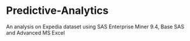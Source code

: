 # Predictive-Analytics
An analysis on Expedia dataset using SAS Enterprise Miner 9.4, Base SAS and Advanced MS Excel
